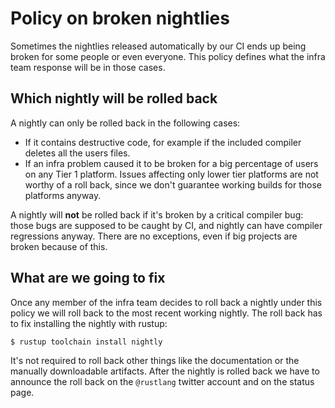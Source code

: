 # Policy on broken nightlies

Sometimes the nightlies released automatically by our CI ends up being broken
for some people or even everyone. This policy defines what the infra team
response will be in those cases.

## Which nightly will be rolled back

A nightly can only be rolled back in the following cases:

* If it contains destructive code, for example if the included compiler deletes
  all the users files.
* If an infra problem caused it to be broken for a big percentage of users on
  any Tier 1 platform. Issues affecting only lower tier platforms are not
  worthy of a roll back, since we don't guarantee working builds for those
  platforms anyway.

A nightly will **not** be rolled back if it's broken by a critical compiler
bug: those bugs are supposed to be caught by CI, and nightly can have compiler
regressions anyway. There are no exceptions, even if big projects are broken
because of this.

## What are we going to fix

Once any member of the infra team decides to roll back a nightly under this
policy we will roll back to the most recent working nightly. The roll back has
to fix installing the nightly with rustup:

```console
$ rustup toolchain install nightly
```

It's not required to roll back other things like the documentation or the
manually downloadable artifacts. After the nightly is rolled back we have to
announce the roll back on the `@rustlang` twitter account and on the status
page.
